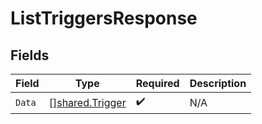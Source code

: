 # ListTriggersResponse


## Fields

| Field                                                     | Type                                                      | Required                                                  | Description                                               |
| --------------------------------------------------------- | --------------------------------------------------------- | --------------------------------------------------------- | --------------------------------------------------------- |
| `Data`                                                    | [][shared.Trigger](../../../pkg/models/shared/trigger.md) | :heavy_check_mark:                                        | N/A                                                       |